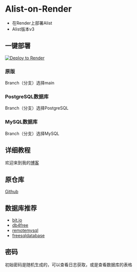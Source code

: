# Alist-on-Render
- 在Render上部署Alist
- Alist版本v3
## 一键部署
[![Deploy to Render](https://render.com/images/deploy-to-render-button.svg)](https://render.com/deploy)
### 原版
Branch（分支）选择main
### PostgreSQL数据库
Branch（分支）选择PostgreSQL
### MySQL数据库
Branch（分支）选择MySQL
## 详细教程
欢迎来到我的[博客](https://blog.zuilang.tk/posts/16273/)
## 原仓库
[Github](https://github.com/alist-org/alist-render)
## 数据库推荐
- [bit.io](https://bit.io/)
- [db4free](https://db4free.net/)
- [remotemysql](https://remotemysql.com/)
- [freesqldatabase](https://www.freesqldatabase.com/)
## 密码
初始密码是随机生成的，可以查看日志获取，或是查看数据库的表格
